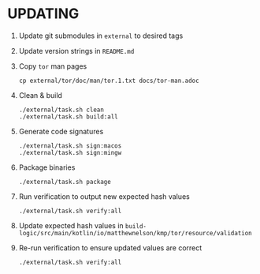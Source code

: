 # UPDATING

1) Update git submodules in `external` to desired tags

2) Update version strings in `README.md`

3) Copy `tor` man pages
   ```shell
   cp external/tor/doc/man/tor.1.txt docs/tor-man.adoc
   ```

4) Clean & build
   ```shell
   ./external/task.sh clean
   ./external/task.sh build:all
   ```

5) Generate code signatures
   ```shell
   ./external/task.sh sign:macos
   ./external/task.sh sign:mingw
   ```

6) Package binaries
   ```shell
   ./external/task.sh package
   ```

7) Run verification to output new expected hash values
   ```shell
   ./external/task.sh verify:all
   ```

8) Update expected hash values in `build-logic/src/main/kotlin/io/matthewnelson/kmp/tor/resource/validation`

9) Re-run verification to ensure updated values are correct
   ```shell
   ./external/task.sh verify:all
   ```
